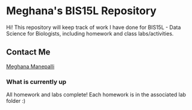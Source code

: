 # Meghana's BIS15L Repository

Hi! This repository will keep track of work I have done for BIS15L - Data Science for Biologists, including homework and class labs/activities.   

## Contact Me
[Meghana Manepalli](mmanepalli@ucdavis.edu)

### What is currently up
All homework and labs complete! Each homework is in the associated lab folder :)



